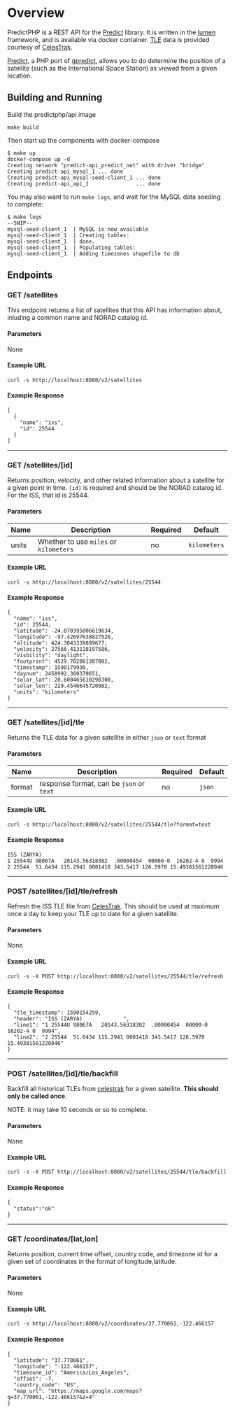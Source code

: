 # Overview
PredictPHP is a REST API for the [Predict](https://github.com/shupp/Predict) library.  It is written in the [lumen](https://lumen.laravel.com) framework, and is available via docker container.  [TLE](https://en.wikipedia.org/wiki/Two-line_element_set) data is provided courtesy of [CelesTrak](http://celestrak.com).

[Predict](https://github.com/shupp/Predict), a PHP port of [gpredict](http://gpredict.oz9aec.net), allows you to do determine the position of a satellite (such as the International Space Station) as viewed from a given location.

## Building and Running

Build the predictphp/api image

```
make build
```

Then start up the components with docker-compose
```
$ make up
docker-compose up -d
Creating network "predict-api_predict_net" with driver "bridge"
Creating predict-api_mysql_1 ... done
Creating predict-api_mysql-seed-client_1 ... done
Creating predict-api_api_1               ... done
```

You may also want to run `make logs`, and wait for the MySQL data seeding to complete:
```
$ make logs
--SNIP--
mysql-seed-client_1  | MySQL is now available
mysql-seed-client_1  | Creating tables:
mysql-seed-client_1  | done.
mysql-seed-client_1  | Populating tables:
mysql-seed-client_1  | Adding timezones shapefile to db
```

## Endpoints

### GET /satellites

This endpoint returns a list of satellites that this API has information about, inluding a common name and NORAD catalog id.

#### Parameters
None

#### Example URL
```
curl -s http://localhost:8080/v2/satellites
```

#### Example Response
```
[
  {
    "name": "iss",
    "id": 25544
  }
]
```

---
### GET /satellites/[id]

Returns position, velocity, and other related information about a satellite for a given point in time. `[id]` is required and should be the NORAD catalog id. For the ISS, that id is 25544.

#### Parameters
| Name   | Description | Required | Default |
| ------ | ----------- | -------- | ------- |
| units | Whether to use `miles` or `kilometers` | no | `kilometers` |

#### Example URL
```
curl -s http://localhost:8080/v2/satellites/25544
```

#### Example Response
```
{
  "name": "iss",
  "id": 25544,
  "latitude": -24.070395006619634,
  "longitude": -97.42697638827526,
  "altitude": 424.3843339899677,
  "velocity": 27566.413118197586,
  "visbility": "daylight",
  "footprint": 4529.702061387002,
  "timestamp": 1590179936,
  "daynum": 2458992.360379651,
  "solar_lat": 20.600465610298308,
  "solar_lon": 229.4546645720982,
  "units": "kilometers"
}
```

---
### GET /satellites/[id]/tle

Returns the TLE data for a given satellite in either `json` or `text` format

#### Parameters
| Name   | Description | Required | Default |
| ------ | ----------- | -------- | ------- |
| format | response format, can be `json` or `text` | no | `json` |

#### Example URL
```
curl -s http://localhost:8080/v2/satellites/25544/tle?format=text
```

#### Example Response
```
ISS (ZARYA)
1 25544U 98067A   20143.56318382  .00000454  00000-0  16202-4 0  9994
2 25544  51.6434 115.2941 0001418 343.5417 126.5978 15.49381561228046
```

---
### POST /satellites/[id]/tle/refresh

Refresh the ISS TLE file from [CelesTrak](http://celestrak.com).  This should be used at maximum once a day to keep your TLE up to date for a given satellite.

#### Parameters
None

#### Example URL
```
curl -s -X POST http://localhost:8080/v2/satellites/25544/tle/refresh
```

#### Example Response
```
{
  "tle_timestamp": 1590154259,
  "header": "ISS (ZARYA)             ",
  "line1": "1 25544U 98067A   20143.56318382  .00000454  00000-0  16202-4 0  9994",
  "line2": "2 25544  51.6434 115.2941 0001418 343.5417 126.5978 15.49381561228046"
}
```

---
### POST /satellites/[id]/tle/backfill

Backfill all historical TLEs from [celestrak](http://celestrak.com) for a given satellite.  __This should only be called once__.

NOTE: it may take 10 seconds or so to complete.

#### Parameters
None

#### Example URL
```
curl -s -X POST http://localhost:8080/v2/satellites/25544/tle/backfill
```

#### Example Response
```
{
  "status":"ok"
}
```

---
### GET /coordinates/[lat,lon]

Returns position, current time offset, country code, and timezone id for a given set of coordinates in the format of longitude,latitude.

#### Parameters
None

#### Example URL
```
curl -s http://localhost:8080/v2/coordinates/37.770061,-122.466157
```

#### Example Response
```
{
  "latitude": "37.770061",
  "longitude": "-122.466157",
  "timezone_id": "America/Los_Angeles",
  "offset": -7,
  "country_code": "US",
  "map_url": "https://maps.google.com/maps?q=37.770061,-122.466157&z=4"
}
```
